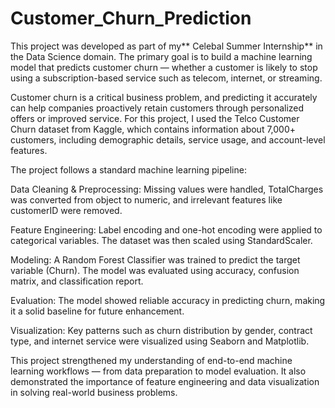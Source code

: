 # Customer_Churn_Prediction
This project was developed as part of my** Celebal Summer Internship** in the Data Science domain. The primary goal is to build a machine learning model that predicts customer churn — whether a customer is likely to stop using a subscription-based service such as telecom, internet, or streaming.

Customer churn is a critical business problem, and predicting it accurately can help companies proactively retain customers through personalized offers or improved service. For this project, I used the Telco Customer Churn dataset from Kaggle, which contains information about 7,000+ customers, including demographic details, service usage, and account-level features.

The project follows a standard machine learning pipeline:

Data Cleaning & Preprocessing: Missing values were handled, TotalCharges was converted from object to numeric, and irrelevant features like customerID were removed.

Feature Engineering: Label encoding and one-hot encoding were applied to categorical variables. The dataset was then scaled using StandardScaler.

Modeling: A Random Forest Classifier was trained to predict the target variable (Churn). The model was evaluated using accuracy, confusion matrix, and classification report.

Evaluation: The model showed reliable accuracy in predicting churn, making it a solid baseline for future enhancement.

Visualization: Key patterns such as churn distribution by gender, contract type, and internet service were visualized using Seaborn and Matplotlib.

This project strengthened my understanding of end-to-end machine learning workflows — from data preparation to model evaluation. It also demonstrated the importance of feature engineering and data visualization in solving real-world business problems.
